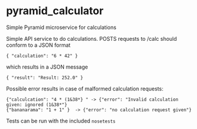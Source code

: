 # pyramid_calculator
Simple Pyramid microservice for calculations

Simple API service to do calculations. POSTS requests to <base-url>/calc should conform to a JSON format

    { "calculation": "6 * 42" }

which results in a JSON message

    { "result": "Result: 252.0" }
    
Possible error results in case of malformed calculation requests:

    {"calculcation": "4 * (1&38*} " -> {"error": "Invalid calculation given: ignored (1&38*"}
    {"bananarama": "1 + 1" }  -> {"error": "no calculation request given"}
    
Tests can be run with the included `nosetests`
    
    
 
